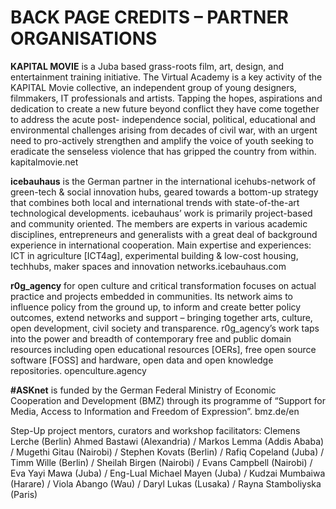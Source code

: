 # BACK PAGE CREDITS – PARTNER ORGANISATIONS

**KAPITAL MOVIE**
is a Juba based grass-roots film, art, design, and entertainment training initiative. The Virtual Academy is a key activity of the KAPITAL Movie collective, an independent group of young designers, filmmakers, IT professionals and artists. Tapping the hopes, aspirations and dedication to create a new future beyond conflict they have come together to address the acute post- independence social, political, educational and environmental challenges arising from decades of civil war, with an urgent need to pro-actively strengthen and amplify the voice of youth seeking to eradicate the senseless violence that has gripped the country from within. kapitalmovie.net

**icebauhaus** is the German partner in the international icehubs-network of green-tech & social innovation hubs, geared towards a bottom-up strategy that combines both local and international trends with state-of-the-art technological developments. icebauhaus’ work is primarily project-based and community oriented. The members are experts in various academic disciplines, entrepreneurs and generalists with a great deal of background experience in international cooperation. Main expertise and experiences: ICT in agriculture [ICT4ag], experimental building & low-cost housing, techhubs, maker spaces and innovation networks.icebauhaus.com

**r0g_agency** for open culture and critical transformation focuses on actual practice and projects embedded in communities. Its network aims to influence policy from the ground up, to inform and create better policy outcomes, extend networks and support – bringing together arts, culture, open development, civil society and transparence. r0g_agency’s work taps into the power and breadth of contemporary free and public domain resources including open educational resources [OERs], free open source software [FOSS] and hardware, open data and open knowledge repositories. openculture.agency

**#ASKnet** is funded by the German Federal Ministry of Economic Cooperation and Development (BMZ) through its programme of “Support for Media, Access to Information and Freedom of Expression”. bmz.de/en

Step-Up project mentors, curators and workshop facilitators: Clemens Lerche (Berlin)
Ahmed Bastawi (Alexandria) / Markos Lemma (Addis Ababa) / Mugethi Gitau (Nairobi) / Stephen Kovats (Berlin) / Rafiq Copeland (Juba) / Timm Wille (Berlin) / Sheilah Birgen (Nairobi) / Evans Campbell (Nairobi) / Eva Yayi Mawa (Juba) / Eng-Lual Michael Mayen (Juba) / Kudzai Mumbaiwa (Harare) / Viola Abango (Wau) / Daryl Lukas (Lusaka) / Rayna Stamboliyska (Paris)
